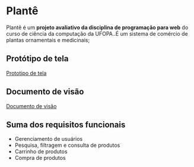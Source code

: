 # Plantê
Plantê é um **projeto avaliativo da disciplina de programação para web** do curso de ciência da computação da UFOPA..É um sistema de comércio de plantas ornamentais e medicinais;

## Protótipo de tela
[Prototipo de tela](doc/telas.pdf)

## Documento de visão
[Documento de visão](doc/dv.pdf)

## Suma dos requisitos funcionais
- Gerenciamento de usuários
- Pesquisa, filtragem e consulta de produtos
- Carrinho de produtos
- Compra de produtos
